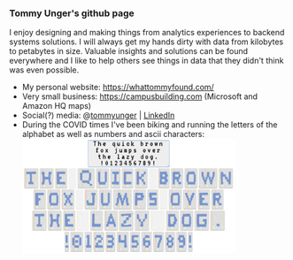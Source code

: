 ### Tommy Unger's github page

I enjoy designing and making things from analytics experiences to backend systems solutions. I will always get my hands dirty with data from kilobytes to petabytes in size. Valuable insights and solutions can be found everywhere and I like to help others see things in data that they didn't think was even possible.

- My personal website: https://whattommyfound.com/
- Very small business: https://campusbuilding.com (Microsoft and Amazon HQ maps)
- Social(?) media: @<a href="https://twitter.com/tommyunger">tommyunger</a> | <a href="https://www.linkedin.com/in/tommyunger/">LinkedIn</a>
- During the COVID times I've been biking and running the letters of the alphabet as well as numbers and ascii characters:<br />
<a href="https://whattommyfound.com/bike-run-letters-numbers/"><img src="https://github.com/TommyUnger/tommyunger/raw/master/bike-and-run-letters-numbers.jpg" alt="the quick brown fox jumps over the lazy dog" width="80%" style="margin: auto;" /></a>
